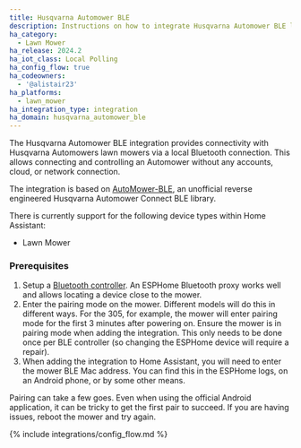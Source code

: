 ```yaml
---
title: Husqvarna Automower BLE
description: Instructions on how to integrate Husqvarna Automower BLE lawn mowers into Home Assistant.
ha_category:
  - Lawn Mower
ha_release: 2024.2
ha_iot_class: Local Polling
ha_config_flow: true
ha_codeowners:
  - '@alistair23'
ha_platforms:
  - lawn_mower
ha_integration_type: integration
ha_domain: husqvarna_automower_ble
---
```


The Husqvarna Automower BLE integration provides connectivity with Husqvarna Automowers lawn mowers via a local Bluetooth connection. This allows connecting and controlling an Automower without any accounts, cloud, or network connection.

The integration is based on [AutoMower-BLE](https://github.com/alistair23/AutoMower-BLE), an unofficial reverse engineered Husqvarna Automower Connect BLE library.

There is currently support for the following device types within Home Assistant:

- Lawn Mower

### Prerequisites

1. Setup a [Bluetooth controller](https://www.home-assistant.io/integrations/bluetooth/). An ESPHome Bluetooth proxy works well and allows locating a device close to the mower.
2. Enter the pairing mode on the mower. Different models will do this in different ways. For the 305, for example, the mower will enter pairing mode for the first 3 minutes after powering on. Ensure the mower is in pairing mode when adding the integration. This only needs to be done once per BLE controller (so changing the ESPHome device will require a repair).
3. When adding the integration to Home Assistant, you will need to enter the mower BLE Mac address. You can find this in the ESPHome logs, on an Android phone, or by some other means.

Pairing can take a few goes. Even when using the official Android application, it can be tricky to get the first pair to succeed. If you are having issues, reboot the mower and try again.

{% include integrations/config_flow.md %}
